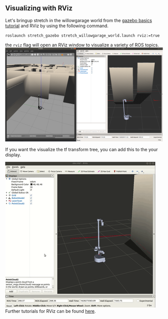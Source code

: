 ## Visualizing with RViz

Let's bringup stretch in the willowgarage world from the [gazebo basics tutorial](gazebo_basics.md) and RViz by using the following command.

```
roslaunch stretch_gazebo stretch_willowgarage_world.launch rviz:=true
```
the `rviz` flag will open an RViz window  to visualize a variety of ROS topics.
![image](images/willowgarage_with_rviz.png)

If you want the visualize the tf transform tree, you can add this to the your display.

![image](images/rviz_add_tf.gif)
Further tutorials for RViz can be found [here](http://wiki.ros.org/rviz/Tutorials).
